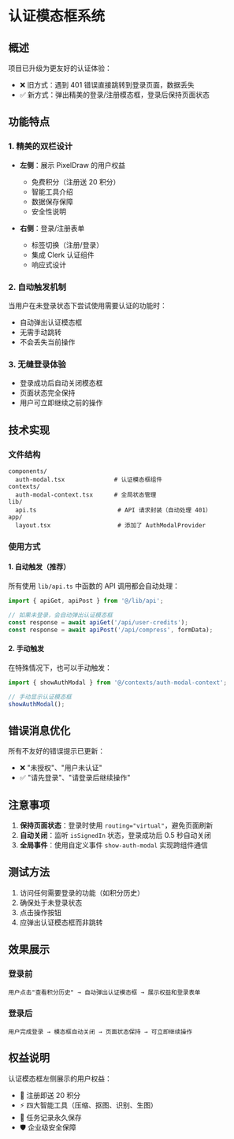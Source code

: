 # 认证模态框系统

## 概述

项目已升级为更友好的认证体验：
- ❌ 旧方式：遇到 401 错误直接跳转到登录页面，数据丢失
- ✅ 新方式：弹出精美的登录/注册模态框，登录后保持页面状态

## 功能特点

### 1. 精美的双栏设计
- **左侧**：展示 PixelDraw 的用户权益
  - 免费积分（注册送 20 积分）
  - 智能工具介绍
  - 数据保存保障
  - 安全性说明

- **右侧**：登录/注册表单
  - 标签切换（注册/登录）
  - 集成 Clerk 认证组件
  - 响应式设计

### 2. 自动触发机制
当用户在未登录状态下尝试使用需要认证的功能时：
- 自动弹出认证模态框
- 无需手动跳转
- 不会丢失当前操作

### 3. 无缝登录体验
- 登录成功后自动关闭模态框
- 页面状态完全保持
- 用户可立即继续之前的操作

## 技术实现

### 文件结构
```
components/
  auth-modal.tsx              # 认证模态框组件
contexts/
  auth-modal-context.tsx      # 全局状态管理
lib/
  api.ts                       # API 请求封装（自动处理 401）
app/
  layout.tsx                   # 添加了 AuthModalProvider
```

### 使用方式

#### 1. 自动触发（推荐）
所有使用 `lib/api.ts` 中函数的 API 调用都会自动处理：

```typescript
import { apiGet, apiPost } from '@/lib/api';

// 如果未登录，会自动弹出认证模态框
const response = await apiGet('/api/user-credits');
const response = await apiPost('/api/compress', formData);
```

#### 2. 手动触发
在特殊情况下，也可以手动触发：

```typescript
import { showAuthModal } from '@/contexts/auth-modal-context';

// 手动显示认证模态框
showAuthModal();
```

## 错误消息优化

所有不友好的错误提示已更新：
- ❌ "未授权"、"用户未认证"
- ✅ "请先登录"、"请登录后继续操作"

## 注意事项

1. **保持页面状态**：登录时使用 `routing="virtual"`，避免页面刷新
2. **自动关闭**：监听 `isSignedIn` 状态，登录成功后 0.5 秒自动关闭
3. **全局事件**：使用自定义事件 `show-auth-modal` 实现跨组件通信

## 测试方法

1. 访问任何需要登录的功能（如积分历史）
2. 确保处于未登录状态
3. 点击操作按钮
4. 应弹出认证模态框而非跳转

## 效果展示

### 登录前
```
用户点击"查看积分历史" → 自动弹出认证模态框 → 展示权益和登录表单
```

### 登录后
```
用户完成登录 → 模态框自动关闭 → 页面状态保持 → 可立即继续操作
```

## 权益说明

认证模态框左侧展示的用户权益：
- 🎁 注册即送 20 积分
- ⚡ 四大智能工具（压缩、抠图、识别、生图）
- 👑 任务记录永久保存
- 🛡️ 企业级安全保障
